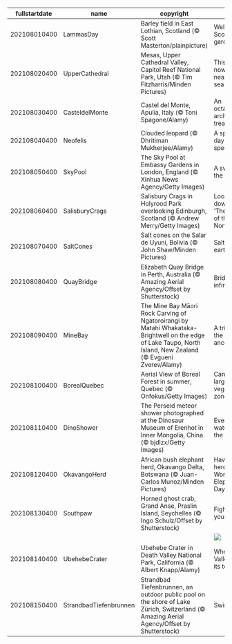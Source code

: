 |fullstartdate|name|copyright|title|image|
|--|--|--|--|--|
202108010400|LammasDay|Barley field in East Lothian, Scotland (© Scott Masterton/plainpicture)|Welcome to Scotland's garden|![](/en-CA/2021/08/202108010400LammasDay.jpg)|
202108020400|UpperCathedral|Mesas, Upper Cathedral Valley, Capitol Reef National Park, Utah (© Tim Fitzharris/Minden Pictures)|This 'reef' is nowhere near the sea…|![](/en-CA/2021/08/202108020400UpperCathedral.jpg)|
202108030400|CasteldelMonte|Castel del Monte, Apulia, Italy (© Toni Spagone/Alamy)|An octagonal architectural treasure|![](/en-CA/2021/08/202108030400CasteldelMonte.jpg)|
202108040400|Neofelis|Clouded leopard (© Dhritiman Mukherjee/Alamy)|A special day for a special cat|![](/en-CA/2021/08/202108040400Neofelis.jpg)|
202108050400|SkyPool|The Sky Pool at Embassy Gardens in London, England (© Xinhua News Agency/Getty Images)|A swim in the sky|![](/en-CA/2021/08/202108050400SkyPool.jpg)|
202108060400|SalisburyCrags|Salisbury Crags in Holyrood Park overlooking Edinburgh, Scotland (© Andrew Merry/Getty Images)|Looking down upon ‘The Athens of the North’|![](/en-CA/2021/08/202108060400SalisburyCrags.jpg)|
202108070400|SaltCones|Salt cones on the Salar de Uyuni, Bolivia (© John Shaw/Minden Pictures)|Salt of the earth|![](/en-CA/2021/08/202108070400SaltCones.jpg)|
202108080400|QuayBridge|Elizabeth Quay Bridge in Perth, Australia (© Amazing Aerial Agency/Offset by Shutterstock)|Bridge to infinity|![](/en-CA/2021/08/202108080400QuayBridge.jpg)|
202108090400|MineBay|The Mine Bay Māori Rock Carving of Ngatoroirangi by Matahi Whakataka-Brightwell on the edge of Lake Taupo, North Island, New Zealand (© Evgueni Zverev/Alamy)|A tribute to the ancestors|![](/en-CA/2021/08/202108090400MineBay.jpg)|
202108100400|BorealQuebec|Aerial View of Boreal Forest in summer, Quebec (© Onfokus/Getty Images)|Canada’s largest vegetation zone|![](/en-CA/2021/08/202108100400BorealQuebec.jpg)|
202108110400|DinoShower|The Perseid meteor shower photographed at the Dinosaur Museum of Erenhot in Inner Mongolia, China (© bjdlzx/Getty Images)|Everyone's watching the Perseids|![](/en-CA/2021/08/202108110400DinoShower.jpg)|
202108120400|OkavangoHerd|African bush elephant herd, Okavango Delta, Botswana (© Juan-Carlos Munoz/Minden Pictures)|Haven't you herd? It's World Elephant Day!|![](/en-CA/2021/08/202108120400OkavangoHerd.jpg)|
202108130400|Southpaw|Horned ghost crab, Grand Anse, Praslin Island, Seychelles (© Ingo Schulz/Offset by Shutterstock)|Fight for your lefts|![](/en-CA/2021/08/202108130400Southpaw.jpg)|
||||![](/en-CA/2021/08/.jpg)|
202108140400|UbehebeCrater|Ubehebe Crater in Death Valley National Park, California (© Albert Knapp/Alamy)|When Death Valley blew its top|![](/en-CA/2021/08/202108140400UbehebeCrater.jpg)|
202108150400|StrandbadTiefenbrunnen|Strandbad Tiefenbrunnen, an outdoor public pool on the shore of Lake Zürich, Switzerland (© Amazing Aerial Agency/Offset by Shutterstock)|Swim city|![](/en-CA/2021/08/202108150400StrandbadTiefenbrunnen.jpg)|
